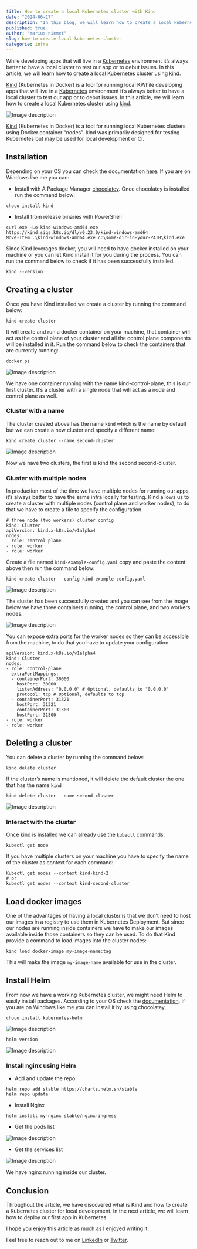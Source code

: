 ```yaml
---
title: How to create a local Kubernetes cluster with Kind
date: "2024-06-17"
description: "In this blog, we will learn how to create a local kubernetes cluster with Kind"
published: true
author: "marius niemet"
slug: how-to-create-local-kubernetes-cluster
categorie: infra
---
```

While developing apps that will live in a [Kubernetes](https://mariusniemet.me/containers-orchestration-and-kubernetes/) environment it’s always better to have a local cluster to test our app or to debut issues. In this article, we will learn how to create a local Kubernetes cluster using [kind](https://kind.sigs.k8s.io/).


[Kind](https://kind.sigs.k8s.io/) (Kubernetes in Docker) is a tool for running local KWhile developing apps that will live in a [Kubernetes](https://mariusniemet.me/containers-orchestration-and-kubernetes/) environment it’s always better to have a local cluster to test our app or to debut issues. In this article, we will learn how to create a local Kubernetes cluster using [kind](https://kind.sigs.k8s.io/).


![Image description](https://dev-to-uploads.s3.amazonaws.com/uploads/articles/caily50pau2tewkoe33z.png)

[Kind](https://kind.sigs.k8s.io/) (Kubernetes in Docker) is a tool for running local Kubernetes clusters using Docker container “nodes”. kind was primarily designed for testing Kubernetes but may be used for local development or CI.

## Installation
Depending on your OS you can check the documentation [here](https://kind.sigs.k8s.io/). If you are on Windows like me you can:
- Install with A Package Manager [chocolatey](https://chocolatey.org/install). Once chocolatey is installed run the command below:
```
choco install kind
```
- Install from release binaries with PowerShell
```
curl.exe -Lo kind-windows-amd64.exe https://kind.sigs.k8s.io/dl/v0.23.0/kind-windows-amd64
Move-Item .\kind-windows-amd64.exe c:\some-dir-in-your-PATH\kind.exe
```
Since Kind leverages docker, you will need to have docker installed on your machine or you can let Kind install it for you during the process. You can run the command below to check if it has been successfully installed.

```
kind --version
```


## Creating a cluster
Once you have Kind installed we create a cluster by running the command below:
```
kind create cluster
```
It will create and run a docker container on your machine, that container will act as the control plane of your cluster and all the control plane components will be installed in it. Run the command below to check the containers that are currently running:
```
docker ps 
```

![Image description](https://dev-to-uploads.s3.amazonaws.com/uploads/articles/kb7ftadbo6u34dy93d7d.png)

We have one container running with the name kind-control-plane, this is our first cluster. It’s a cluster with a single node that will act as a node and control plane as well.

### Cluster with a name
The cluster created above has the name `kind` which is the name by default but we can create a new cluster and specify a different name:

```
kind create cluster --name second-cluster
```



![Image description](https://dev-to-uploads.s3.amazonaws.com/uploads/articles/k8l4vhwxi44mut4es1qo.png)

Now we have two clusters, the first is kind the second second-cluster.

### Cluster with multiple nodes
In production most of the time we have multiple nodes for running our apps, it’s always better to have the same infra locally for testing. Kind allows us to create a cluster with multiple nodes (control plane and worker nodes), to do that we have to create a file to specify the configuration.

```
# three node (two workers) cluster config
kind: Cluster
apiVersion: kind.x-k8s.io/v1alpha4
nodes:
- role: control-plane
- role: worker
- role: worker
```
Create a file named `kind-example-config.yaml` copy and paste the content above then run the command below:

```
kind create cluster --config kind-example-config.yaml
```


![Image description](https://dev-to-uploads.s3.amazonaws.com/uploads/articles/3y4vw1gcw9i8cs3025wn.png)

The cluster has been successfully created and you can see from the image below we have three containers running, the control plane, and two workers nodes.


![Image description](https://dev-to-uploads.s3.amazonaws.com/uploads/articles/xl0mzve1kvo7jyvdlk0l.png)

You can expose extra ports for the worker nodes so they can be accessible from the machine, to do that you have to update your configuration:

```
apiVersion: kind.x-k8s.io/v1alpha4
kind: Cluster
nodes:
- role: control-plane
  extraPortMappings:
  - containerPort: 30000
    hostPort: 30000
    listenAddress: "0.0.0.0" # Optional, defaults to "0.0.0.0"
    protocol: tcp # Optional, defaults to tcp
  - containerPort: 31321
    hostPort: 31321
  - containerPort: 31300
    hostPort: 31300
- role: worker
- role: worker
```

## Deleting a cluster
You can delete a cluster by running the command below:

```
kind delete cluster
```
If the cluster’s name is mentioned, it will delete the default cluster the one that has the name `kind`

```
kind delete cluster --name second-cluster
```


![Image description](https://dev-to-uploads.s3.amazonaws.com/uploads/articles/xkvezmb26fgwx7zzw9io.png)

### Interact with the cluster
Once kind is installed we can already use the `kubectl` commands:
```
kubectl get node
```
If you have multiple clusters on your machine you have to specify the name of the cluster as context for each command:

```
Kubectl get nodes --context kind-kind-2 
# or 
kubectl get nodes --context kind-second-cluster
```

## Load docker images
One of the advantages of having a local cluster is that we don’t need to host our images in a registry to use them in Kubernetes Deployment. But since our nodes are running inside containers we have to make our images available inside those containers so they can be used. To do that Kind provide a command to load images into the cluster nodes:

```
kind load docker-image my-image-name:tag
```
This will make the image `my-image-name` available for use in the cluster.

## Install Helm
From now we have a working Kubernetes cluster, we might need Helm to easily install packages. According to your OS check the [documentation](https://helm.sh/docs/intro/install/). If you are on Windows like me you can install it by using chocolatey.

```
choco install kubernetes-helm
```


![Image description](https://dev-to-uploads.s3.amazonaws.com/uploads/articles/5x9e0psz0e5l1j8dzev7.png)

```
helm version
```


![Image description](https://dev-to-uploads.s3.amazonaws.com/uploads/articles/fo4gn2wmvvt6n58vhgca.png)

### Install nginx using Helm
- Add and update the repo:
```
helm repo add stable https://charts.helm.sh/stable
helm repo update
```

- Install Nginx

```
helm install my-nginx stable/nginx-ingress
```

- Get the pods list 


![Image description](https://dev-to-uploads.s3.amazonaws.com/uploads/articles/ynq1c7zb61puapsjyo68.png)

- Get the services list 


![Image description](https://dev-to-uploads.s3.amazonaws.com/uploads/articles/ainh2kpl1ior8pyuybza.png)

We have nginx running inside our cluster.

## Conclusion
Throughout the article, we have discovered what is Kind and how to create a Kubernetes cluster for local development. In the next article, we will learn how to deploy our first app in Kubernetes.

I hope you enjoy this article as much as I enjoyed writing it.

Feel free to reach out to me on [LinkedIn](https://www.linkedin.com/in/marius-vincent-niemet-928b48182/) or [Twitter](https://twitter.com/mariusniemet05).